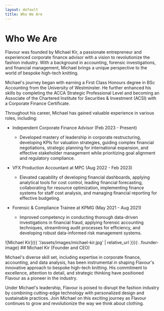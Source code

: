 ```yaml
---
layout: default
title: Who We Are
---
```


# Who We Are

Flavour was founded by Michael Kir, a passionate entrepreneur and experienced corporate finance advisor with a vision to revolutionize the fashion industry. With a background in accounting, forensic investigations, and financial management, Michael brings a unique perspective to the world of bespoke high-tech knitting.

Michael's journey began with earning a First Class Honours degree in BSc Accounting from the University of Westminster. He further enhanced his skills by completing the ACCA Strategic Professional Level and becoming an Associate of the Chartered Institute for Securities & Investment (ACSI) with a Corporate Finance Certificate.

Throughout his career, Michael has gained valuable experience in various roles, including:

- Independent Corporate Finance Advisor (Feb 2023 - Present)
  - Developed mastery of leadership in corporate restructuring, developing KPIs for valuation strategies, guiding complex financial negotiations, strategic planning for international expansion, and effective stakeholder management while prioritizing goal alignment and regulatory compliance.

- VFX Production Accountant at MPC (Aug 2022 - Feb 2023)
  - Elevated capability of developing financial dashboards, applying analytical tools for cost control, leading financial forecasting, collaborating for resource optimization, implementing finance systems for staff cost analysis, and managing financial reporting for effective budgeting.

- Forensic & Compliance Trainee at KPMG (May 2021 - Aug 2021)
  - Improved competency in conducting thorough data-driven investigations in financial fraud, applying forensic accounting techniques, streamlining audit processes for efficiency, and developing robust data-informed risk management systems.

<div class="founder">
    ![Michael Kir]({{ '/assets/images/michael-kir.jpg' | relative_url }}){: .founder-image}
    ## Michael Kir (Founder and CEO)
</div>

Michael's diverse skill set, including expertise in corporate finance, accounting, and data analysis, has been instrumental in shaping Flavour's innovative approach to bespoke high-tech knitting. His commitment to excellence, attention to detail, and strategic thinking have positioned Flavour as a pioneer in the industry.

Under Michael's leadership, Flavour is poised to disrupt the fashion industry by combining cutting-edge technology with personalized design and sustainable practices. Join Michael on this exciting journey as Flavour continues to grow and revolutionize the way we think about clothing.